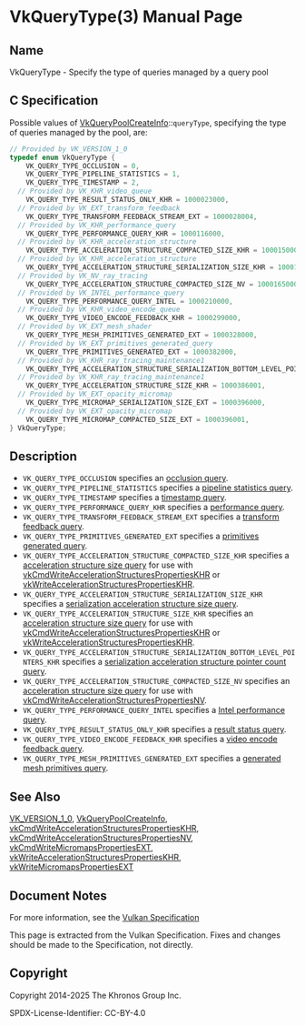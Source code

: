 # VkQueryType(3) Manual Page

## Name

VkQueryType - Specify the type of queries managed by a query pool



## [](#_c_specification)C Specification

Possible values of [VkQueryPoolCreateInfo](https://registry.khronos.org/vulkan/specs/latest/man/html/VkQueryPoolCreateInfo.html)::`queryType`, specifying the type of queries managed by the pool, are:

```c++
// Provided by VK_VERSION_1_0
typedef enum VkQueryType {
    VK_QUERY_TYPE_OCCLUSION = 0,
    VK_QUERY_TYPE_PIPELINE_STATISTICS = 1,
    VK_QUERY_TYPE_TIMESTAMP = 2,
  // Provided by VK_KHR_video_queue
    VK_QUERY_TYPE_RESULT_STATUS_ONLY_KHR = 1000023000,
  // Provided by VK_EXT_transform_feedback
    VK_QUERY_TYPE_TRANSFORM_FEEDBACK_STREAM_EXT = 1000028004,
  // Provided by VK_KHR_performance_query
    VK_QUERY_TYPE_PERFORMANCE_QUERY_KHR = 1000116000,
  // Provided by VK_KHR_acceleration_structure
    VK_QUERY_TYPE_ACCELERATION_STRUCTURE_COMPACTED_SIZE_KHR = 1000150000,
  // Provided by VK_KHR_acceleration_structure
    VK_QUERY_TYPE_ACCELERATION_STRUCTURE_SERIALIZATION_SIZE_KHR = 1000150001,
  // Provided by VK_NV_ray_tracing
    VK_QUERY_TYPE_ACCELERATION_STRUCTURE_COMPACTED_SIZE_NV = 1000165000,
  // Provided by VK_INTEL_performance_query
    VK_QUERY_TYPE_PERFORMANCE_QUERY_INTEL = 1000210000,
  // Provided by VK_KHR_video_encode_queue
    VK_QUERY_TYPE_VIDEO_ENCODE_FEEDBACK_KHR = 1000299000,
  // Provided by VK_EXT_mesh_shader
    VK_QUERY_TYPE_MESH_PRIMITIVES_GENERATED_EXT = 1000328000,
  // Provided by VK_EXT_primitives_generated_query
    VK_QUERY_TYPE_PRIMITIVES_GENERATED_EXT = 1000382000,
  // Provided by VK_KHR_ray_tracing_maintenance1
    VK_QUERY_TYPE_ACCELERATION_STRUCTURE_SERIALIZATION_BOTTOM_LEVEL_POINTERS_KHR = 1000386000,
  // Provided by VK_KHR_ray_tracing_maintenance1
    VK_QUERY_TYPE_ACCELERATION_STRUCTURE_SIZE_KHR = 1000386001,
  // Provided by VK_EXT_opacity_micromap
    VK_QUERY_TYPE_MICROMAP_SERIALIZATION_SIZE_EXT = 1000396000,
  // Provided by VK_EXT_opacity_micromap
    VK_QUERY_TYPE_MICROMAP_COMPACTED_SIZE_EXT = 1000396001,
} VkQueryType;
```

## [](#_description)Description

- `VK_QUERY_TYPE_OCCLUSION` specifies an [occlusion query](https://registry.khronos.org/vulkan/specs/latest/html/vkspec.html#queries-occlusion).
- `VK_QUERY_TYPE_PIPELINE_STATISTICS` specifies a [pipeline statistics query](https://registry.khronos.org/vulkan/specs/latest/html/vkspec.html#queries-pipestats).
- `VK_QUERY_TYPE_TIMESTAMP` specifies a [timestamp query](https://registry.khronos.org/vulkan/specs/latest/html/vkspec.html#queries-timestamps).
- `VK_QUERY_TYPE_PERFORMANCE_QUERY_KHR` specifies a [performance query](https://registry.khronos.org/vulkan/specs/latest/html/vkspec.html#queries-performance).
- `VK_QUERY_TYPE_TRANSFORM_FEEDBACK_STREAM_EXT` specifies a [transform feedback query](https://registry.khronos.org/vulkan/specs/latest/html/vkspec.html#queries-transform-feedback).
- `VK_QUERY_TYPE_PRIMITIVES_GENERATED_EXT` specifies a [primitives generated query](https://registry.khronos.org/vulkan/specs/latest/html/vkspec.html#queries-primitives-generated).
- `VK_QUERY_TYPE_ACCELERATION_STRUCTURE_COMPACTED_SIZE_KHR` specifies a [acceleration structure size query](https://registry.khronos.org/vulkan/specs/latest/html/vkspec.html#acceleration-structure-copying) for use with [vkCmdWriteAccelerationStructuresPropertiesKHR](https://registry.khronos.org/vulkan/specs/latest/man/html/vkCmdWriteAccelerationStructuresPropertiesKHR.html) or [vkWriteAccelerationStructuresPropertiesKHR](https://registry.khronos.org/vulkan/specs/latest/man/html/vkWriteAccelerationStructuresPropertiesKHR.html).
- `VK_QUERY_TYPE_ACCELERATION_STRUCTURE_SERIALIZATION_SIZE_KHR` specifies a [serialization acceleration structure size query](https://registry.khronos.org/vulkan/specs/latest/html/vkspec.html#acceleration-structure-copying).
- `VK_QUERY_TYPE_ACCELERATION_STRUCTURE_SIZE_KHR` specifies an [acceleration structure size query](https://registry.khronos.org/vulkan/specs/latest/html/vkspec.html#acceleration-structure-copying) for use with [vkCmdWriteAccelerationStructuresPropertiesKHR](https://registry.khronos.org/vulkan/specs/latest/man/html/vkCmdWriteAccelerationStructuresPropertiesKHR.html) or [vkWriteAccelerationStructuresPropertiesKHR](https://registry.khronos.org/vulkan/specs/latest/man/html/vkWriteAccelerationStructuresPropertiesKHR.html).
- `VK_QUERY_TYPE_ACCELERATION_STRUCTURE_SERIALIZATION_BOTTOM_LEVEL_POINTERS_KHR` specifies a [serialization acceleration structure pointer count query](https://registry.khronos.org/vulkan/specs/latest/html/vkspec.html#serialized-as-header).
- `VK_QUERY_TYPE_ACCELERATION_STRUCTURE_COMPACTED_SIZE_NV` specifies an [acceleration structure size query](https://registry.khronos.org/vulkan/specs/latest/html/vkspec.html#acceleration-structure-copying) for use with [vkCmdWriteAccelerationStructuresPropertiesNV](https://registry.khronos.org/vulkan/specs/latest/man/html/vkCmdWriteAccelerationStructuresPropertiesNV.html).
- `VK_QUERY_TYPE_PERFORMANCE_QUERY_INTEL` specifies a [Intel performance query](https://registry.khronos.org/vulkan/specs/latest/html/vkspec.html#queries-performance-intel).
- `VK_QUERY_TYPE_RESULT_STATUS_ONLY_KHR` specifies a [result status query](https://registry.khronos.org/vulkan/specs/latest/html/vkspec.html#queries-result-status-only).
- `VK_QUERY_TYPE_VIDEO_ENCODE_FEEDBACK_KHR` specifies a [video encode feedback query](https://registry.khronos.org/vulkan/specs/latest/html/vkspec.html#queries-video-encode-feedback).
- `VK_QUERY_TYPE_MESH_PRIMITIVES_GENERATED_EXT` specifies a [generated mesh primitives query](https://registry.khronos.org/vulkan/specs/latest/html/vkspec.html#queries-mesh-shader).

## [](#_see_also)See Also

[VK\_VERSION\_1\_0](https://registry.khronos.org/vulkan/specs/latest/man/html/VK_VERSION_1_0.html), [VkQueryPoolCreateInfo](https://registry.khronos.org/vulkan/specs/latest/man/html/VkQueryPoolCreateInfo.html), [vkCmdWriteAccelerationStructuresPropertiesKHR](https://registry.khronos.org/vulkan/specs/latest/man/html/vkCmdWriteAccelerationStructuresPropertiesKHR.html), [vkCmdWriteAccelerationStructuresPropertiesNV](https://registry.khronos.org/vulkan/specs/latest/man/html/vkCmdWriteAccelerationStructuresPropertiesNV.html), [vkCmdWriteMicromapsPropertiesEXT](https://registry.khronos.org/vulkan/specs/latest/man/html/vkCmdWriteMicromapsPropertiesEXT.html), [vkWriteAccelerationStructuresPropertiesKHR](https://registry.khronos.org/vulkan/specs/latest/man/html/vkWriteAccelerationStructuresPropertiesKHR.html), [vkWriteMicromapsPropertiesEXT](https://registry.khronos.org/vulkan/specs/latest/man/html/vkWriteMicromapsPropertiesEXT.html)

## [](#_document_notes)Document Notes

For more information, see the [Vulkan Specification](https://registry.khronos.org/vulkan/specs/latest/html/vkspec.html#VkQueryType)

This page is extracted from the Vulkan Specification. Fixes and changes should be made to the Specification, not directly.

## [](#_copyright)Copyright

Copyright 2014-2025 The Khronos Group Inc.

SPDX-License-Identifier: CC-BY-4.0